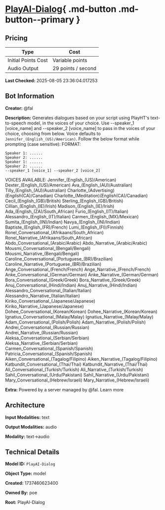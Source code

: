 # [PlayAI-Dialog](https://poe.com/PlayAI-Dialog){ .md-button .md-button--primary }

## Pricing

| Type | Cost |
|------|------|
| Initial Points Cost | Variable points |
| Audio Output | 29 points / second |

**Last Checked:** 2025-08-05 23:36:04.017253


## Bot Information

**Creator:** @fal

**Description:** Generates dialogues based on your script using PlayHT's text-to-speech model, in the voices of your choice. Use --speaker_1 [voice_name]  and --speaker_2 [voice_name] to pass in the voices of your choice, choosing from below. Voice defaults to `Jennifer_(English_(US)/American)`.  Follow the below format while prompting (case sensitive):
FORMAT:
```
Speaker 1: ......
Speaker 2: ......
Speaker 1: ......
Speaker 2: ......
--speaker_1 [voice_1] --speaker_2 [voice_2]
```
VOICES AVAILABLE:
Jennifer_(English_(US)/American)
Dexter_(English_(US)/American)
Ava_(English_(AU)/Australian)
Tilly_(English_(AU)/Australian)
Charlotte_(Advertising)_(English_(CA)/Canadian)
Charlotte_(Meditation)_(English_(CA)/Canadian)
Cecil_(English_(GB)/British)
Sterling_(English_(GB)/British)
Cillian_(English_(IE)/Irish)
Madison_(English_(IE)/Irish)
Ada_(English_(ZA)/South_African)
Furio_(English_(IT)/Italian)
Alessandro_(English_(IT)/Italian)
Carmen_(English_(MX)/Mexican)
Sumita_(English_(IN)/Indian)
Navya_(English_(IN)/Indian)
Baptiste_(English_(FR)/French)
Lumi_(English_(FI)/Finnish)
Ronel_Conversational_(Afrikaans/South_African)
Ronel_Narrative_(Afrikaans/South_African)
Abdo_Conversational_(Arabic/Arabic)
Abdo_Narrative_(Arabic/Arabic)
Mousmi_Conversational_(Bengali/Bengali)
Mousmi_Narrative_(Bengali/Bengali)
Caroline_Conversational_(Portuguese_(BR)/Brazilian)
Caroline_Narrative_(Portuguese_(BR)/Brazilian)
Ange_Conversational_(French/French)
Ange_Narrative_(French/French)
Anke_Conversational_(German/German)
Anke_Narrative_(German/German)
Bora_Conversational_(Greek/Greek)
Bora_Narrative_(Greek/Greek)
Anuj_Conversational_(Hindi/Indian)
Anuj_Narrative_(Hindi/Indian)
Alessandro_Conversational_(Italian/Italian)
Alessandro_Narrative_(Italian/Italian)
Kiriko_Conversational_(Japanese/Japanese)
Kiriko_Narrative_(Japanese/Japanese)
Dohee_Conversational_(Korean/Korean)
Dohee_Narrative_(Korean/Korean)
Ignatius_Conversational_(Malay/Malay)
Ignatius_Narrative_(Malay/Malay)
Adam_Conversational_(Polish/Polish)
Adam_Narrative_(Polish/Polish)
Andrei_Conversational_(Russian/Russian)
Andrei_Narrative_(Russian/Russian)
Aleksa_Conversational_(Serbian/Serbian)
Aleksa_Narrative_(Serbian/Serbian)
Carmen_Conversational_(Spanish/Spanish)
Patricia_Conversational_(Spanish/Spanish)
Aiken_Conversational_(Tagalog/Filipino)
Aiken_Narrative_(Tagalog/Filipino)
Katbundit_Conversational_(Thai/Thai)
Katbundit_Narrative_(Thai/Thai)
Ali_Conversational_(Turkish/Turkish)
Ali_Narrative_(Turkish/Turkish)
Sahil_Conversational_(Urdu/Pakistani)
Sahil_Narrative_(Urdu/Pakistani)
Mary_Conversational_(Hebrew/Israeli)
Mary_Narrative_(Hebrew/Israeli)

**Extra:** Powered by a server managed by @fal. Learn more


## Architecture

**Input Modalities:** text

**Output Modalities:** audio

**Modality:** text->audio


## Technical Details

**Model ID:** `PlayAI-Dialog`

**Object Type:** model

**Created:** 1737460623400

**Owned By:** poe

**Root:** PlayAI-Dialog
